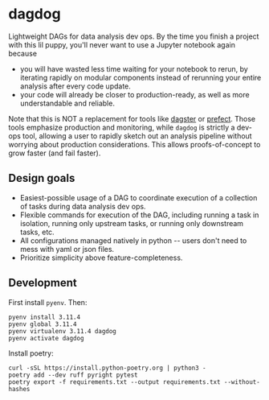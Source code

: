 # dagdog

Lightweight DAGs for data analysis dev ops. By the time you finish a project with this lil puppy, you'll never want to use a Jupyter notebook again because
- you will have wasted less time waiting for your notebook to rerun, by iterating rapidly on modular components instead of rerunning your entire analysis after every code update.
- your code will already be closer to production-ready, as well as more understandable and reliable.

Note that this is NOT a replacement for tools like [dagster](https://github.com/dagster-io/dagster) or [prefect](https://github.com/PrefectHQ/prefect). Those tools emphasize production and monitoring, while `dagdog` is strictly a dev-ops tool, allowing a user to rapidly sketch out an analysis pipeline without worrying about production considerations. This allows proofs-of-concept to grow faster (and fail faster).

## Design goals

- Easiest-possible usage of a DAG to coordinate execution of a collection of tasks during data analysis dev ops.
- Flexible commands for execution of the DAG, including running a task in isolation, running only upstream tasks, or running only downstream tasks, etc.
- All configurations managed natively in python -- users don't need to mess with yaml or json files.
- Prioritize simplicity above feature-completeness.

## Development

First install `pyenv`. Then:
```
pyenv install 3.11.4
pyenv global 3.11.4
pyenv virtualenv 3.11.4 dagdog
pyenv activate dagdog
```

Install poetry:
```
curl -sSL https://install.python-poetry.org | python3 -
poetry add --dev ruff pyright pytest
poetry export -f requirements.txt --output requirements.txt --without-hashes
```
